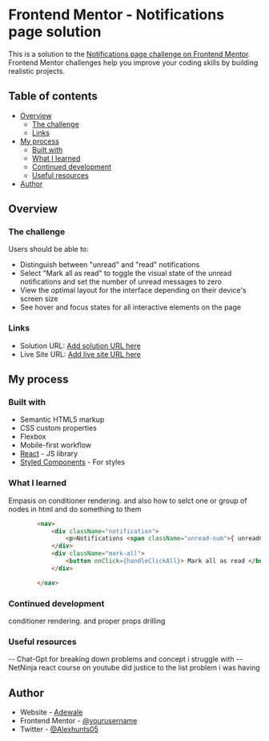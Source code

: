 # Frontend Mentor - Notifications page solution

This is a solution to the [Notifications page challenge on Frontend Mentor](https://www.frontendmentor.io/challenges/notifications-page-DqK5QAmKbC). Frontend Mentor challenges help you improve your coding skills by building realistic projects. 

## Table of contents

- [Overview](#overview)
  - [The challenge](#the-challenge)
  - [Links](#links)
- [My process](#my-process)
  - [Built with](#built-with)
  - [What I learned](#what-i-learned)
  - [Continued development](#continued-development)
  - [Useful resources](#useful-resources)
- [Author](#author)


## Overview

### The challenge

Users should be able to:

- Distinguish between "unread" and "read" notifications
- Select "Mark all as read" to toggle the visual state of the unread notifications and set the number of unread messages to zero
- View the optimal layout for the interface depending on their device's screen size
- See hover and focus states for all interactive elements on the page


### Links

- Solution URL: [Add solution URL here](https://your-solution-url.com)
- Live Site URL: [Add live site URL here](https://your-live-site-url.com)

## My process

### Built with

- Semantic HTML5 markup
- CSS custom properties
- Flexbox
- Mobile-first workflow
- [React](https://reactjs.org/) - JS library
- [Styled Components](https://styled-components.com/) - For styles


### What I learned
Empasis on conditioner rendering. and also how to selct one or group of nodes in html and do something to them


```html
        <nav>
            <div className="notification">
                <p>Notifications <span className="unread-num">{ unreadCount}</span></p>
            </div>
            <div className="mark-all">
                <button onClick={handleClickAll}> Mark all as read </button>
            </div>

        </nav>
```


### Continued development

conditioner rendering. and proper props drilling


### Useful resources
-- Chat-Gpt for breaking down problems and concept i struggle with
-- NetNinja react course on youtube did justice to the list problem i was having

## Author

- Website - [Adewale](https://www.your-site.com)
- Frontend Mentor - [@yourusername](https://www.frontendmentor.io/profile/yourusername)
- Twitter - [@Alexhunts05](https://www.twitter.com/Alexhunts05)
